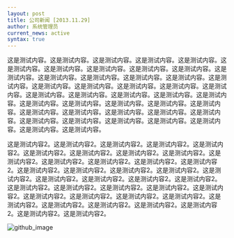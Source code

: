 ```yaml
---
layout: post
title: 公司新闻 [2013.11.29]
author: 系统管理员
current_news: active
syntax: true
---
```



这是测试内容。这是测试内容。这是测试内容。这是测试内容。这是测试内容。这是测试内容。这是测试内容。这是测试内容。这是测试内容。这是测试内容。这是测试内容。这是测试内容。这是测试内容。这是测试内容。这是测试内容。这是测试内容。这是测试内容。这是测试内容。这是测试内容。这是测试内容。这是测试内容。这是测试内容。这是测试内容。这是测试内容。这是测试内容。这是测试内容。这是测试内容。这是测试内容。这是测试内容。这是测试内容。这是测试内容。这是测试内容。这是测试内容。这是测试内容。这是测试内容。这是测试内容。这是测试内容。这是测试内容。这是测试内容。这是测试内容。这是测试内容。这是测试内容。这是测试内容。

这是测试内容2。这是测试内容2。这是测试内容2。这是测试内容2。这是测试内容2。这是测试内容2。这是测试内容2。这是测试内容2。这是测试内容2。这是测试内容2。这是测试内容2。这是测试内容2。这是测试内容2。这是测试内容2。这是测试内容2。这是测试内容2。这是测试内容2。这是测试内容2。这是测试内容2。这是测试内容2。这是测试内容2。这是测试内容2。这是测试内容2。这是测试内容2。这是测试内容2。这是测试内容2。这是测试内容2。这是测试内容2。这是测试内容2。这是测试内容2。这是测试内容2。这是测试内容2。这是测试内容2。这是测试内容2。这是测试内容2。这是测试内容2。这是测试内容2。这是测试内容2。这是测试内容2。

![github_image](/img/news/test/github.jpg)
